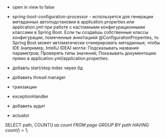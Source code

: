  - open in view to false
 - spring-boot-configuration-processor - используется для генерации метаданных автоподстановки в application.properties или application.yml при работе с кастомными конфигурационными классами в Spring Boot. Если ты создаёшь собственные классы конфигурации, помеченные аннотацией @ConfigurationProperties, то Spring Boot может автоматически сгенерировать метаданные, чтобы IDE (например, IntelliJ IDEA) могла:
Подсказывать названия параметров; Проверять типы значений; Показывать документацию прямо в application.yml/application.properties.

- добавть start/stop index черех бд
- добавить thread manager
- транзакции
- exceptionHandler
- добавить аудит
- actuator

SELECT path, COUNT(*) as count
FROM page
GROUP BY path
HAVING count(*) > 1;

